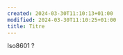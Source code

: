```yaml
---
created: 2024-03-30T11:10:13+01:00
modified: 2024-03-30T11:10:25+01:00
title: Titre
---
```


Iso8601 ?
